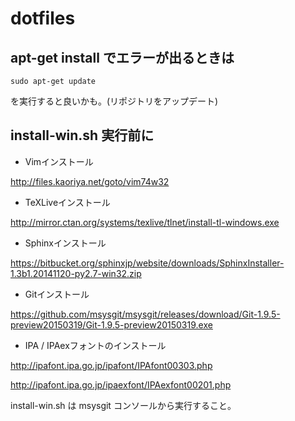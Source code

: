 # dotfiles

## apt-get install でエラーが出るときは

```
sudo apt-get update
```

を実行すると良いかも。(リポジトリをアップデート)


## install-win.sh 実行前に

* Vimインストール

<http://files.kaoriya.net/goto/vim74w32>


* TeXLiveインストール

<http://mirror.ctan.org/systems/texlive/tlnet/install-tl-windows.exe>


* Sphinxインストール

<https://bitbucket.org/sphinxjp/website/downloads/SphinxInstaller-1.3b1.20141120-py2.7-win32.zip>


* Gitインストール

<https://github.com/msysgit/msysgit/releases/download/Git-1.9.5-preview20150319/Git-1.9.5-preview20150319.exe>


* IPA / IPAexフォントのインストール

<http://ipafont.ipa.go.jp/ipafont/IPAfont00303.php>

<http://ipafont.ipa.go.jp/ipaexfont/IPAexfont00201.php>


install-win.sh は msysgit コンソールから実行すること。


